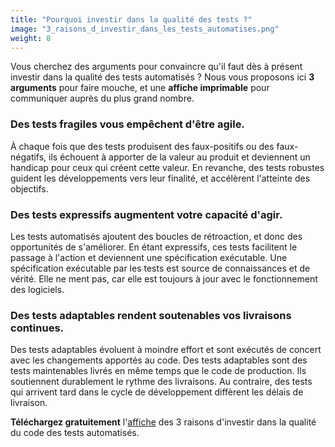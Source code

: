 ```yaml
---
title: "Pourquoi investir dans la qualité des tests ?"
image: "3_raisons_d_investir_dans_les_tests_automatises.png"
weight: 8
---
```


Vous cherchez des arguments pour convaincre qu'il faut dès à présent investir dans la qualité des tests automatisés ? Nous vous proposons ici **3 arguments** pour faire mouche, et une **affiche imprimable** pour communiquer auprès du plus grand nombre.

### Des tests fragiles vous empêchent d'être agile.

À chaque fois que des tests
produisent des faux-positifs
ou des faux-négatifs, ils
échouent à apporter de la
valeur au produit et
deviennent un handicap
pour ceux qui créent cette
valeur.
En revanche, des tests
robustes guident les
développements vers leur
finalité, et accélèrent
l'atteinte des objectifs.

### Des tests expressifs augmentent votre capacité d'agir.

Les tests automatisés ajoutent
des boucles de rétroaction,
et donc des opportunités de
s'améliorer. En étant expressifs,
ces tests facilitent le passage
à l'action et deviennent une
spécification exécutable.
Une spécification exécutable
par les tests est source de
connaissances et de vérité.
Elle ne ment pas, car elle
est toujours à jour avec le
fonctionnement des logiciels.

### Des tests adaptables rendent soutenables vos livraisons continues.

Des tests adaptables évoluent
à moindre effort et sont
exécutés de concert avec les
changements apportés au
code.
Des tests adaptables sont des
tests maintenables livrés en
même temps que le code de
production. Ils soutiennent
durablement le rythme des
livraisons.
Au contraire, des tests qui
arrivent tard dans le cycle
de développement diffèrent
les délais de livraison.

**Téléchargez gratuitement** l'[affiche](/img/3_raisons_d_investir_dans_les_tests_automatises.png) des 3 raisons d'investir dans la qualité du code des tests automatisés.
